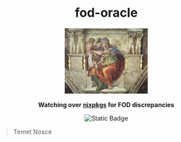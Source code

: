 <div align="center">

# fod-oracle

  <img src="./docs/sibyl.webp" height="150"/>

**Watching over [nixpkgs](https://github.com/NixOS/nixpkgs) for FOD discrepancies**

<p>
<img alt="Static Badge" src="https://img.shields.io/badge/Status-experimental-orange">
</p>

</div>

> Temet Nosce
